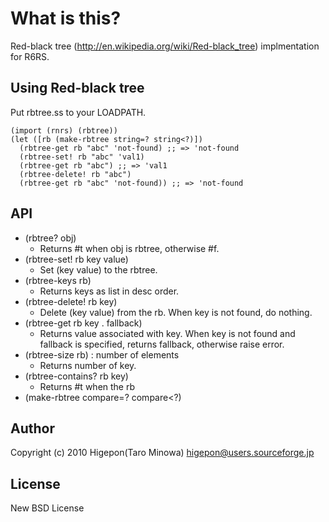 # What is this?
Red-black tree (http://en.wikipedia.org/wiki/Red-black_tree) implmentation for R6RS.

## Using Red-black tree
Put rbtree.ss to your LOADPATH.

    (import (rnrs) (rbtree))
    (let ([rb (make-rbtree string=? string<?)])
      (rbtree-get rb "abc" 'not-found) ;; => 'not-found
      (rbtree-set! rb "abc" 'val1)
      (rbtree-get rb "abc") ;; => 'val1
      (rbtree-delete! rb "abc")
      (rbtree-get rb "abc" 'not-found)) ;; => 'not-found

## API
- (rbtree? obj)
  - Returns #t when obj is rbtree, otherwise #f.
- (rbtree-set! rb key value)
  - Set (key value) to the rbtree.
- (rbtree-keys rb)
  - Returns keys as list in desc order.
- (rbtree-delete! rb key)
  - Delete (key value) from the rb. When key is not found, do nothing.
- (rbtree-get rb key . fallback) 
  - Returns value associated with key.  When key is not found and fallback is specified, returns fallback, otherwise raise error.
- (rbtree-size rb) : number of elements
  - Returns number of key.
- (rbtree-contains? rb key)
  - Returns #t when the rb
- (make-rbtree compare=? compare<?)

## Author
Copyright (c) 2010  Higepon(Taro Minowa)  <higepon@users.sourceforge.jp>

## License
New BSD License
